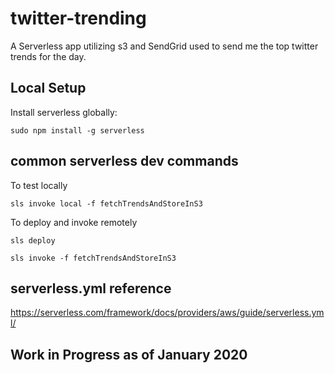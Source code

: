# twitter-trending

A Serverless app utilizing s3 and SendGrid used to send me the top twitter trends for the day.

## Local Setup

Install serverless globally:

`sudo npm install -g serverless`

## common serverless dev commands

To test locally

`sls invoke local -f fetchTrendsAndStoreInS3`

To deploy and invoke remotely

`sls deploy`

`sls invoke -f fetchTrendsAndStoreInS3`

## serverless.yml reference

https://serverless.com/framework/docs/providers/aws/guide/serverless.yml/

## Work in Progress as of January 2020
